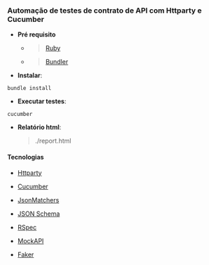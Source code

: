 ### Automação de testes de contrato de API com Httparty e Cucumber

- **Pré requisito**
  - > [Ruby](https://www.ruby-lang.org/pt/documentation/installation/) 
  - > [Bundler](https://bundler.io/)

- **Instalar**:
```
bundle install
```

- **Executar testes**:
```
cucumber
```

- **Relatório html**: 
  > ./report.html


#### Tecnologias

- [Httparty](https://github.com/jnunemaker/httparty) 

- [Cucumber](https://github.com/cucumber/cucumber-ruby) 

- [JsonMatchers](https://github.com/thoughtbot/json_matchers) 

- [JSON Schema](https://json-schema.org/) 

- [RSpec](http://rspec.info/)

- [MockAPI](https://www.mockapi.io)

- [Faker](https://github.com/stympy/faker)
